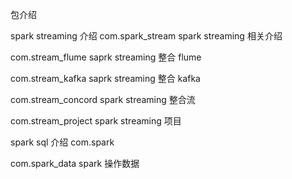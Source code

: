 包介绍

spark streaming 介绍
com.spark_stream spark streaming 相关介绍

com.stream_flume saprk streaming 整合 flume

com.stream_kafka saprk streaming 整合 kafka

com.stream_concord spark streaming 整合流

com.stream_project spark streaming 项目

spark sql 介绍
com.spark

com.spark_data spark 操作数据